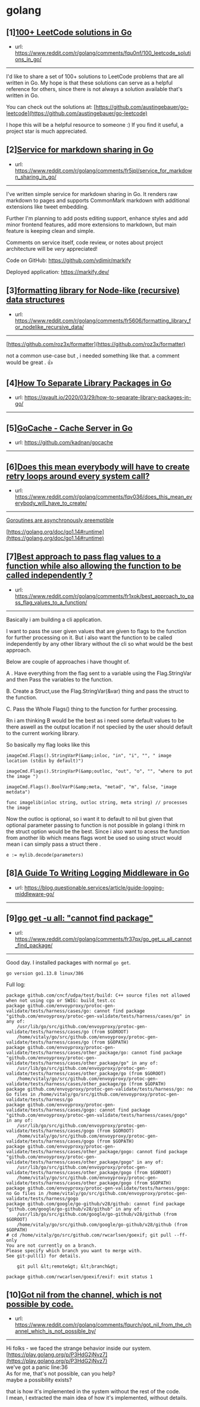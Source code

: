 # golang
## [1][100+ LeetCode solutions in Go](https://www.reddit.com/r/golang/comments/fqu0nf/100_leetcode_solutions_in_go/)
- url: https://www.reddit.com/r/golang/comments/fqu0nf/100_leetcode_solutions_in_go/
---
I'd like to share a set of 100+ solutions to LeetCode problems that are all written in Go. My hope is that these solutions can serve as a helpful reference for others, since there is not always a solution available that's written in Go.

You can check out the solutions at: [https://github.com/austingebauer/go-leetcode](https://github.com/austingebauer/go-leetcode)

I hope this will be a helpful resource to someone :) If you find it useful, a project star is much appreciated.
## [2][Service for markdown sharing in Go](https://www.reddit.com/r/golang/comments/fr5jpl/service_for_markdown_sharing_in_go/)
- url: https://www.reddit.com/r/golang/comments/fr5jpl/service_for_markdown_sharing_in_go/
---
I've written simple service for markdown sharing in Go.
It renders raw markdown to pages and supports CommonMark markdown with additional extensions like tweet embedding.

Further I'm planning to add posts editing support, enhance styles and add minor frontend features, add more extensions to markdown, but main feature is keeping clean and simple.

Comments on service itself, code review, or notes about project architecture will be *very* appreciated!

Code on GitHub:
https://github.com/vdimir/markify

Deployed application:
https://markify.dev/
## [3][formatting library for Node-like (recursive) data structures](https://www.reddit.com/r/golang/comments/fr5606/formatting_library_for_nodelike_recursive_data/)
- url: https://www.reddit.com/r/golang/comments/fr5606/formatting_library_for_nodelike_recursive_data/
---
[https://github.com/roz3x/formatter](https://github.com/roz3x/formatter)

not a common use-case but , i needed something like that. a comment would be great . 👍
## [4][How To Separate Library Packages in Go](https://www.reddit.com/r/golang/comments/fr5r1k/how_to_separate_library_packages_in_go/)
- url: https://qvault.io/2020/03/29/how-to-separate-library-packages-in-go/
---

## [5][GoCache - Cache Server in Go](https://www.reddit.com/r/golang/comments/fqjrat/gocache_cache_server_in_go/)
- url: https://github.com/kadnan/gocache
---

## [6][Does this mean everybody will have to create retry loops around every system call?](https://www.reddit.com/r/golang/comments/fqv036/does_this_mean_everybody_will_have_to_create/)
- url: https://www.reddit.com/r/golang/comments/fqv036/does_this_mean_everybody_will_have_to_create/
---
[Goroutines are asynchronously preemptible](https://golang.org/doc/go1.14#runtime)

[https://golang.org/doc/go1.14#runtime](https://golang.org/doc/go1.14#runtime)
## [7][Best approach to pass flag values to a function while also allowing the function to be called independently ?](https://www.reddit.com/r/golang/comments/fr1xok/best_approach_to_pass_flag_values_to_a_function/)
- url: https://www.reddit.com/r/golang/comments/fr1xok/best_approach_to_pass_flag_values_to_a_function/
---
Basically i am building a cli application. 

I want to pass the user given values that are given to flags to the function for further processing on it. But i also want the function to be called independently by any other library without the cli so what would be the best approach.

Below are couple of approaches i have thought of.

A . Have everything from the flag sent to a variable using the Flag.StringVar and then Pass the variables to the function. 

B. Create a Struct,use the Flag.StringVar(&amp;var) thing and pass the struct to the function. 

C. Pass the Whole Flags() thing to the function for further processing. 

Rn i am thinking B would be the best as i need some default values to be there aswell as the output location if not speciied by the user should default to the current working library.

So basically my flag looks like this     

    imageCmd.Flags().StringVarP(&amp;inloc, "in", "i", "", " image location (stdin by default)") 

    imageCmd.Flags().StringVarP(&amp;outloc, "out", "o", "", "where to put the image ")

    imageCmd.Flags().BoolVarP(&amp;meta, "metad", "m", false, "image metdata")

    func imagelib(inloc string, outloc string, meta string) // processes the image

Now the outloc is optional, so i want it to default to nil but given that optional parameter passing to function is not possible in golang i think rn the struct option would be the best. Since i also want to  acess the function from another lib which means flags wont be used so using struct would mean i can simply pass a struct there . 

    e := mylib.decode(parameters)
## [8][A Guide To Writing Logging Middleware in Go](https://www.reddit.com/r/golang/comments/fqqkwb/a_guide_to_writing_logging_middleware_in_go/)
- url: https://blog.questionable.services/article/guide-logging-middleware-go/
---

## [9][go get -u all: "cannot find package"](https://www.reddit.com/r/golang/comments/fr37qx/go_get_u_all_cannot_find_package/)
- url: https://www.reddit.com/r/golang/comments/fr37qx/go_get_u_all_cannot_find_package/
---
Good day. I installed packages with normal `go get`.

`go version go1.13.8 linux/386`

Full log:

    package github.com/cncf/udpa/test/build: C++ source files not allowed when not using cgo or SWIG: build_test.cc
    package github.com/envoyproxy/protoc-gen-validate/tests/harness/cases/go: cannot find package "github.com/envoyproxy/protoc-gen-validate/tests/harness/cases/go" in any of:
    	/usr/lib/go/src/github.com/envoyproxy/protoc-gen-validate/tests/harness/cases/go (from $GOROOT)
    	/home/vitaly/go/src/github.com/envoyproxy/protoc-gen-validate/tests/harness/cases/go (from $GOPATH)
    package github.com/envoyproxy/protoc-gen-validate/tests/harness/cases/other_package/go: cannot find package "github.com/envoyproxy/protoc-gen-validate/tests/harness/cases/other_package/go" in any of:
    	/usr/lib/go/src/github.com/envoyproxy/protoc-gen-validate/tests/harness/cases/other_package/go (from $GOROOT)
    	/home/vitaly/go/src/github.com/envoyproxy/protoc-gen-validate/tests/harness/cases/other_package/go (from $GOPATH)
    package github.com/envoyproxy/protoc-gen-validate/tests/harness/go: no Go files in /home/vitaly/go/src/github.com/envoyproxy/protoc-gen-validate/tests/harness/go
    package github.com/envoyproxy/protoc-gen-validate/tests/harness/cases/gogo: cannot find package "github.com/envoyproxy/protoc-gen-validate/tests/harness/cases/gogo" in any of:
    	/usr/lib/go/src/github.com/envoyproxy/protoc-gen-validate/tests/harness/cases/gogo (from $GOROOT)
    	/home/vitaly/go/src/github.com/envoyproxy/protoc-gen-validate/tests/harness/cases/gogo (from $GOPATH)
    package github.com/envoyproxy/protoc-gen-validate/tests/harness/cases/other_package/gogo: cannot find package "github.com/envoyproxy/protoc-gen-validate/tests/harness/cases/other_package/gogo" in any of:
    	/usr/lib/go/src/github.com/envoyproxy/protoc-gen-validate/tests/harness/cases/other_package/gogo (from $GOROOT)
    	/home/vitaly/go/src/github.com/envoyproxy/protoc-gen-validate/tests/harness/cases/other_package/gogo (from $GOPATH)
    package github.com/envoyproxy/protoc-gen-validate/tests/harness/gogo: no Go files in /home/vitaly/go/src/github.com/envoyproxy/protoc-gen-validate/tests/harness/gogo
    package github.com/google/go-github/v28/github: cannot find package "github.com/google/go-github/v28/github" in any of:
    	/usr/lib/go/src/github.com/google/go-github/v28/github (from $GOROOT)
    	/home/vitaly/go/src/github.com/google/go-github/v28/github (from $GOPATH)
    # cd /home/vitaly/go/src/github.com/rwcarlsen/goexif; git pull --ff-only
    You are not currently on a branch.
    Please specify which branch you want to merge with.
    See git-pull(1) for details.
    
        git pull &lt;remote&gt; &lt;branch&gt;
    
    package github.com/rwcarlsen/goexif/exif: exit status 1
## [10][Got nil from the channel, which is not possible by code.](https://www.reddit.com/r/golang/comments/fqurch/got_nil_from_the_channel_which_is_not_possible_by/)
- url: https://www.reddit.com/r/golang/comments/fqurch/got_nil_from_the_channel_which_is_not_possible_by/
---
Hi folks - we faced the strange behavior inside our system.  
[https://play.golang.org/p/P3HdG2jNvz7](https://play.golang.org/p/P3HdG2jNvz7)  
we've got a panic line:36  
As for me, that's not possible, can you help?  
maybe a possibility exists?  


that is how it's implemented in the system without the rest of the code.  
I mean, I extracted the main idea of how it's implemented, without details.
